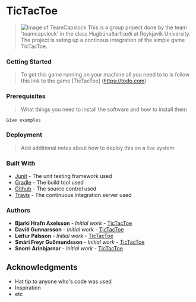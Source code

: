 TicTacToe
=========
>
> ![Image of TeamCapslock](https://github.com/HUGB2017TeamCapslock/TeamCaps/images/teamcaps.jpg)
> This is a group project done by the team 'teamcapslock' in the class Hugbúnaðarfræði at Reykjavík University. The project
> is seting up a continous integration of the simple game TicTacToe.

### Getting Started
>
> To get this game running on your machine all you need to to is follow this link to the game [TicTacToe] (https://todo.com)

### Prerequisites
>
> What things you need to install the software and how to install them

```
Give examples
```

### Deployment
> 
> Add additional notes about how to deploy this on a live system

### Built With

* [Junit](http://junit.org/junit4/) - The unit testing framework used
* [Gradle](https://gradle.org/) - The build tool used
* [Github](https://github.com/) - The source control used
* [Travis](https://travis-ci.org/) - The continuous integration server used

### Authors

* **Bjarki Hrafn Axelsson** - *Initial work* - [TicTacToe](https://github.com/HUGB2017TeamCapslock/TeamCaps/)
* **Davíð Gunnarsson** - *Initial work* - [TicTacToe](https://github.com/HUGB2017TeamCapslock/TeamCaps/)
* **Leifur Pálsson** - *Initial work* - [TicTacToe](https://github.com/HUGB2017TeamCapslock/TeamCaps/)
* **Smári Freyr Guðmundsson** - *Initial work* - [TicTacToe](https://github.com/HUGB2017TeamCapslock/TeamCaps/)
* **Snorri Arinbjarnar** - *Initial work* - [TicTacToe](https://github.com/HUGB2017TeamCapslock/TeamCaps/)

## Acknowledgments

* Hat tip to anyone who's code was used
* Inspiration
* etc
